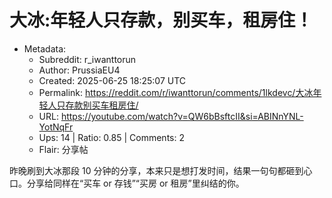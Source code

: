 # 大冰:年轻人只存款，别买车，租房住！

- Metadata:
  - Subreddit: r_iwanttorun
  - Author: PrussiaEU4
  - Created: 2025-06-25 18:25:07 UTC
  - Permalink: https://reddit.com/r/iwanttorun/comments/1lkdevc/大冰年轻人只存款别买车租房住/
  - URL: https://youtube.com/watch?v=QW6bBsftcII&si=ABINnYNL-YotNqFr
  - Ups: 14 | Ratio: 0.85 | Comments: 2
  - Flair: 分享帖


昨晚刷到大冰那段 10
分钟的分享，本来只是想打发时间，结果一句句都砸到心口。分享给同样在“买车
or 存钱”“买房 or 租房”里纠结的你。

